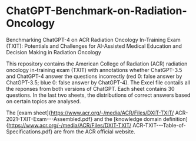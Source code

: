 # ChatGPT-Benchmark-on-Radiation-Oncology

Benchmarking ChatGPT-4 on ACR Radiation Oncology In-Training Exam (TXIT): Potentials and Challenges for AI-Assisted Medical Education and Decision Making in Radiation Oncology

This repository contains the American College of Radiation (ACR) radiation oncology in-training exam (TXIT) with annotations whether ChatGPT-3.5 and ChatGPT-4 answer the questions incorrectly (red 0: false answer by ChatGPT-3.5; blue 0: false answer by ChatGPT-4). The Excel file contails all the reponses from both versions of ChatGPT. Each sheet contains 30 questions. In the last two sheets, the distributions of correct answers based on certain topics are analysed.

The [exam sheet]{https://www.acr.org/-/media/ACR/Files/DXIT-TXIT/
ACR-2021-TXIT-Exam---Assembled.pdf} and the [knowledge domain definition]{https://www.acr.org/-/media/ACR/Files/DXIT-TXIT/
ACR-TXIT---Table-of-Specifications.pdf} are from the ACR official website.
